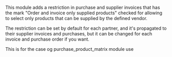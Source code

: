 This module adds a restriction in purchase and supplier invoices that
has the mark "Order and invoice only supplied products" checked for
allowing to select only products that can be supplied by the defined
vendor.

The restriction can be set by default for each partner, and it's
propagated to their supplier invoices and purchases, but it can be
changed for each invoice and purchase order if you want.

This is for the case og purchase_product_matrix module use
